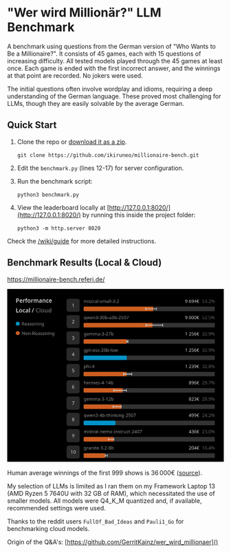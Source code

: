 # "Wer wird Millionär?" LLM Benchmark

A benchmark using questions from the German version of "Who Wants to Be a Millionaire?". It consists of 45 games, each with 15 questions of increasing difficulty. All tested models played through the 45 games at least once. Each game is ended with the first incorrect answer, and the winnings at that point are recorded. No jokers were used.

The initial questions often involve wordplay and idioms, requiring a deep understanding of the German language. These proved most challenging for LLMs, though they are easily solvable by the average German.

## Quick Start

1. Clone the repo or [download it as a zip](https://github.com/ikiruneo/millionaire-bench/archive/refs/heads/main.zip).
   ```
   git clone https://github.com/ikiruneo/millionaire-bench.git
   ```
2. Edit the `benchmark.py` (lines 12-17) for server configuration.
   
3. Run the benchmark script:   
   ```
   python3 benchmark.py
   ```
4. View the leaderboard locally at [http://127.0.0.1:8020/](http://127.0.0.1:8020/) by running this inside the project folder:
   ```
   python3 -m http.server 8020
   ```
Check the [/wiki/guide](https://github.com/ikiruneo/millionaire-bench/wiki/guide) for more detailed instructions. 

## Benchmark Results (Local & Cloud)

https://millionaire-bench.referi.de/

[![Leaderboard Preview](http://github.com/ikiruneo/millionaire-bench/blob/main/leaderboard/preview.png?raw=true "Leaderboard Preview")](https://millionaire-bench.referi.de/)

Human average winnings of the first 999 shows is 36 000€ ([source](https://www.stern.de/kultur/tv/jubilaeum-von--wer-wird-millionaer---zahlen-und-fakten-aus-999-ausgaben-3605146.html)). 

My selection of LLMs is limited as I ran them on my Framework Laptop 13 (AMD Ryzen 5 7640U with 32 GB of RAM), which necessitated the use of smaller models. All models were Q4_K_M quantized and, if available, recommended settings were used.

Thanks to the reddit users `FullOf_Bad_Ideas` and `Pauli1_Go` for benchmarking cloud models.

Origin of the Q&A's: 
[https://github.com/GerritKainz/wer_wird_millionaer]()
